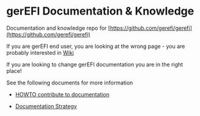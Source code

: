 # gerEFI Documentation & Knowledge

Documentation and knowledge repo for [https://github.com/gerefi/gerefi](https://github.com/gerefi/gerefi)

If you are gerEFI end user, you are looking at the wrong page - you are probably interested in
[Wiki](https://wiki.gerefi.com/)

If you are looking to change gerEFI documentation you are in the right place!

See the following documents for more information

- [HOWTO contribute to documentation](https://github.com/gerefi/gerefi_documentation/blob/master/HOWTO-contribute-to-documentation.md)

- [Documentation Strategy](https://github.com/gerefi/gerefi_documentation/blob/master/Documentation-Strategy.md)
